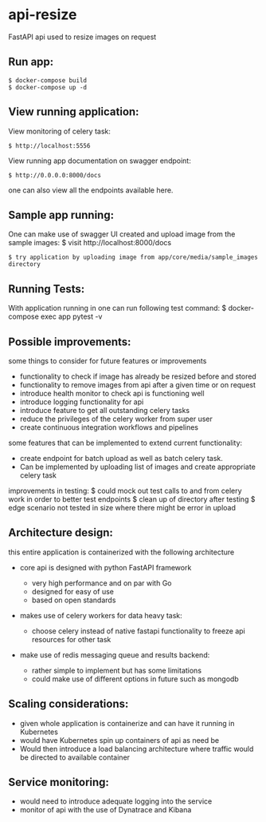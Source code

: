 # api-resize

FastAPI api used to resize images on request

## Run app:

    $ docker-compose build
	$ docker-compose up -d

## View running application:
View monitoring of celery task:

    $ http://localhost:5556

View running app documentation on swagger endpoint:

    $ http://0.0.0.0:8000/docs

one can also view all the endpoints available here.

## Sample app running:

One can make use of swagger UI created and upload image from the sample images:
    $ visit http://localhost:8000/docs
    
    $ try application by uploading image from app/core/media/sample_images directory

## Running Tests:

With application running in one can run following test command:
    $ docker-compose exec app pytest -v

## Possible improvements:

some things to consider for future features or improvements
- functionality to check if image has already be resized before and stored
- functionality to remove images from api after a given time or on request
- introduce health monitor to check api is functioning well
- introduce logging functionality for api
- introduce feature to get all outstanding celery tasks
- reduce the privileges of the celery worker from super user
- create continuous integration workflows and pipelines

some features that can be implemented to extend current functionality:
- create endpoint for batch upload as well as batch celery task. 
- Can be implemented by uploading list of images and create appropriate celery task

improvements in testing:
    $ could mock out test calls to and from celery work in order to better test endpoints
    $ clean up of directory after testing
    $ edge scenario not tested in size where there might be error in upload

## Architecture design:
this entire application is containerized  with the following architecture
- core api is designed with python FastAPI framework
    - very high performance and on par with Go
    - designed for easy of use
    - based on open standards

- makes use of celery workers for data heavy task:
    - choose celery instead of native fastapi functionality to freeze api resources for other task

- make use of redis messaging queue and results backend:
    - rather simple to implement but has some limitations 
    - could make use of different options in future such as mongodb 

## Scaling considerations:

- given whole application is containerize and can have it running in Kubernetes
- would have Kubernetes spin up containers of api as need be
- Would then introduce a load balancing architecture where traffic would be directed to available container

## Service monitoring:

- would need to introduce adequate logging into the service
- monitor of api with the use of Dynatrace and Kibana
